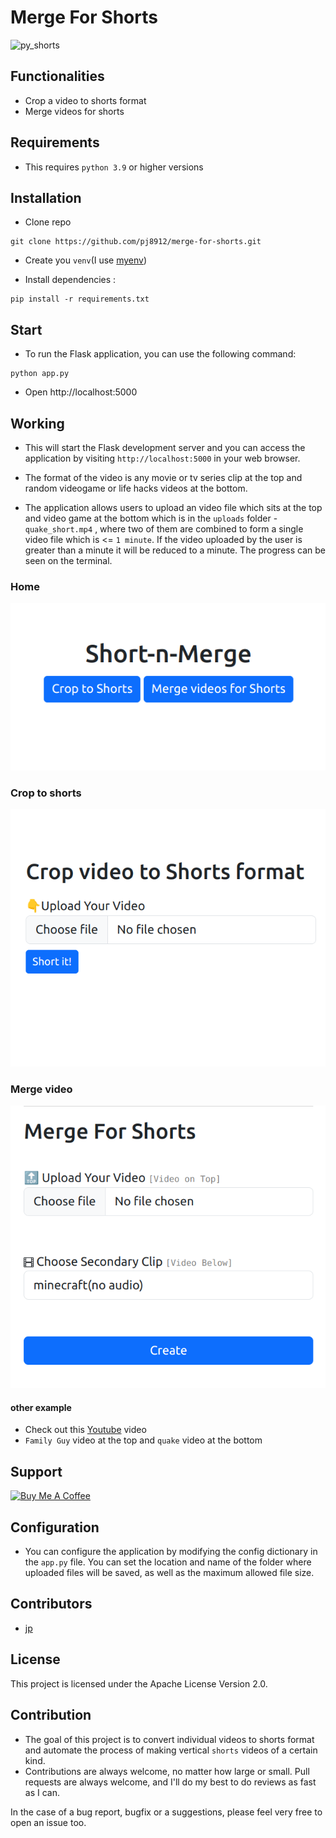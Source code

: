 # Merge For Shorts

![py_shorts](https://user-images.githubusercontent.com/59218902/220019042-11662e84-01d3-4993-ae03-76274bd76a2c.jpg)


## Functionalities
- Crop a video to shorts format
- Merge videos for shorts


<!-- > Sepcial thanks to reddit user [u/ximo23](https://www.reddit.com/user/ximo23). -->


## Requirements
- This requires `python 3.9` or higher versions

## Installation

 - Clone repo 
 ```
 git clone https://github.com/pj8912/merge-for-shorts.git
 ```
 - Create you `venv`(I use [myenv](https://github.com/pj8912/myenv))

 - Install  dependencies :  
 ```
 pip install -r requirements.txt
 ```

## Start 

- To run the Flask application, you can use the following command:
```
python app.py 
```
- Open http://localhost:5000

## Working
- This will start the Flask development server and you can access the application by visiting `http://localhost:5000` in your web browser.

- The format of the video is any movie or tv series clip at the top and random videogame or life hacks videos at the bottom.

- The application allows users to upload an video file which sits at the top and video game at the bottom which is in the `uploads` folder - `quake_short.mp4` , where two of them are combined to form a single video file which is <= `1 minute`. If the video uploaded by the user is greater than a minute it will be reduced to a minute. The progress can be seen on the terminal.  

### Home
![Home](image-1.png)

### Crop to shorts
![Alt text](image-2.png)

### Merge video

![merge-page](image-3.png)

#### other  example
- Check out this [Youtube](https://www.youtube.com/shorts/vQst9hvQXKI) video
- `Family Guy` video at the top and `quake` video at the bottom


## Support
<a href="https://www.buymeacoffee.com/gjohnpinto" target="_blank" align="center"><img src="https://cdn.buymeacoffee.com/buttons/v2/default-yellow.png" alt="Buy Me A Coffee" style="height: 60px !important;width: 200px !important;" ></a>


## Configuration

- You can configure the application by modifying the config dictionary in the `app.py` file. You can set the location and name of the folder where uploaded files will be saved, as well as the maximum allowed file size.

## Contributors

- [jp](https://github.com/pj8912)

## License
This project is licensed under the Apache License Version 2.0.

## Contribution

 - The goal of this project is to convert individual videos to shorts format and automate the process of making vertical `shorts` videos of a certain kind. 
 - Contributions are always welcome, no matter how large or small. Pull requests are always welcome, and I'll do my best to do reviews as fast as I can. 

In the case of a bug report, bugfix or a suggestions, please feel very free to open an issue too.

